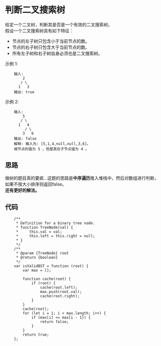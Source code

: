 # 判断二叉搜索树
给定一个二叉树，判断其是否是一个有效的二叉搜索树。  
假设一个二叉搜索树具有如下特征：
- 节点的左子树只包含小于当前节点的数。
- 节点的右子树只包含大于当前节点的数。
- 所有左子树和右子树自身必须也是二叉搜索树。

示例 1:

        输入:
            2
           / \
          1   3
        输出: true
示例 2:

        输入:
            5
           / \
          1   4
             / \
            3   6
        输出: false
        解释: 输入为: [5,1,4,null,null,3,6]。  
        根节点的值为 5 ，但是其右子节点值为 4 。
## 思路
做树的题目真的要疯...这题的思路是**中序遍历**推入堆栈中，然后对数组进行判断，如果不按大小排序则返回false。  
**还有更好的解法。**
## 代码

        /**
         * Definition for a binary tree node.
         * function TreeNode(val) {
         *     this.val = val;
         *     this.left = this.right = null;
         * }
         */
        /**
         * @param {TreeNode} root
         * @return {boolean}
         */
        var isValidBST = function (root) {
            var max = [];

            function cache(root) {
                if (root) {
                    cache(root.left);
                    max.push(root.val);
                    cache(root.right);
                }
            }
            cache(root);
            for (let i = 1; i < max.length; i++) {
                if (max[i] <= max[i - 1]) {
                    return false;
                }
            }
            return true;
        };
